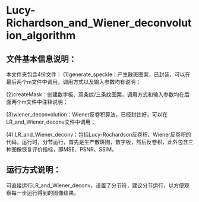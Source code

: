 # Lucy-Richardson_and_Wiener_deconvolution_algorithm

## 文件基本信息说明：

本文件夹包含4份文件：
(1)generate_speckle：产生散斑图案，已封装，可以在最后两个m文件中调用，调用方式以及输入参数均有说明；

(2)createMask：创建数字板、双条纹/三条纹图案，调用方式和输入参数均在后面两个m文件中注释说明；

(3)wiener_deconvolution：Wiener反卷积算法，已经封住好，可以在LR_and_Wiener_deconv文件中调用；

(4) LR_and_Wiener_deconv：包括Lucy-Rochardson反卷积、Wiener反卷积的代码，运行时，分节运行，首先是生产散斑图，数字板，然后反卷积，此外包含三种图像恢复评价指标，即MSE、PSNR、SSIM。

## 运行方式说明：

可直接运行LR_and_Wiener_deconv，设置了分节符，建议分节运行，以方便观察每一步运行得到的图像结果。

